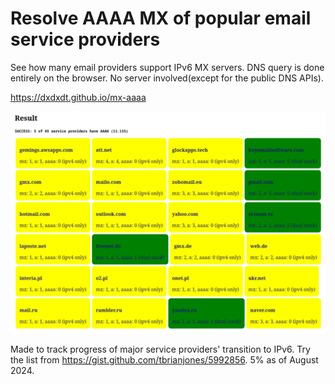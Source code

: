 # Resolve AAAA MX of popular email service providers
See how many email providers support IPv6 MX servers. DNS query is done entirely
on the browser. No server involved(except for the public DNS APIs).

https://dxdxdt.github.io/mx-aaaa

![Screenshot of result cards](image.png)

Made to track progress of major service providers' transition to IPv6. Try the
list from https://gist.github.com/tbrianjones/5992856. 5% as of August 2024.
